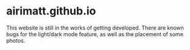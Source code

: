 # airimatt.github.io

This website is still in the works of getting developed.
There are known bugs for the light/dark mode feature, as well as the placement of some photos.
